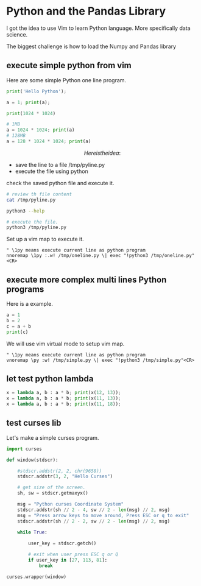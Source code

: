 # Python and the Pandas Library

I got the idea to use Vim to learn Python language.
More specifically data science.

The biggest challenge is how to load the Numpy and Pandas library

## execute simple python from vim

Here are some simple Python one line program.
```python
print('Hello Python');

a = 1; print(a);

print(1024 * 1024)

# 1MB
a = 1024 * 1024; print(a)
# 128MB
a = 128 * 1024 * 1024; print(a)
```

$$$$$$$$$$$$$$$$$$$$$$$$$$$$$$$$$$$$$$
$$$$$$$$ Here is the idea:
$$$$$$$$$$$$$$$$$$$$$$$$$$$$$$$$$$$$$$
- save the line to a file /tmp/pyline.py
- execute the file using python

check the saved python file and execute it.
```bash
# review th file content
cat /tmp/pyline.py

python3 --help

# execute the file.
python3 /tmp/pyline.py
```

Set up a vim map to execute it.
```vim
" \1py means execute current line as python program
nnoremap \1py :.w! /tmp/oneline.py \| exec "!python3 /tmp/oneline.py"<CR>
```

## execute more complex multi lines Python programs

Here is a example.
```python
a = 1
b = 2
c = a + b
print(c)
```

We will use vim virtual mode to setup vim map.
```vim
" \1py means execute current line as python program
vnoremap \py :w! /tmp/simple.py \| exec "!python3 /tmp/simple.py"<CR>
```

## let test python lambda

```python
x = lambda a, b : a * b; print(x(12, 13));
x = lambda a, b : a * b; print(x(11, 13));
x = lambda a, b : a * b; print(x(11, 18));
```

## test curses lib

Let's make a simple curses program.
```python
import curses

def window(stdscr):

    #stdscr.addstr(2, 2, chr(9658))
    stdscr.addstr(3, 2, "Hello Curses")

    # get size of the screen.
    sh, sw = stdscr.getmaxyx()

    msg = "Python curses Coordinate System"
    stdscr.addstr(sh // 2 - 4, sw // 2 - len(msg) // 2, msg)
    msg = "Press arrow keys to move around, Press ESC or q to exit" 
    stdscr.addstr(sh // 2 - 2, sw // 2 - len(msg) // 2, msg)
    
    while True:

        user_key = stdscr.getch()

        # exit when user press ESC q or Q
        if user_key in [27, 113, 81]:
            break

curses.wrapper(window)
```
